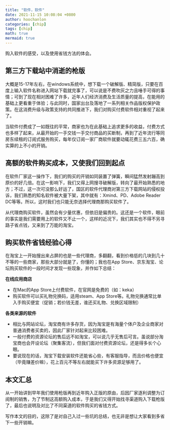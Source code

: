 ```yaml
---
title: "软件，软件"
date: 2021-11-15 10:08:04 +0800
author: hoochanlon
categories: [chip]
tags: [chip]
math: true
mermaid: true
---
```


购入软件的感受，以及使用省钱方法的体会。 <!-- more -->

## 第三方下载站中消逝的枪版

大概是15-17年左右，在windows系统中，想下载一个破解版、精简版，只要在百度上输入软件名称进入网站下载就完事了，可以说是不费吹灰之力且唾手可得的事情；可到了现在相对困难了许多，近年人们经济消费及生活质量的提高，在能用的基础上更看重于体验；与此同时，国家出台及落地了一系列相关作品版权保护政策。在这消费升级与政策支持的共同推进下，我们对购买付费软件相对重视了起来了。

当软件付费成了一如既往的平常，商家也为在此基础上追求更多的收益，付费方式也多样了起来，从最开始的一手交钱一手交付商品的买断制，再到了近年流行等同房东续租的订阅式服务购买，每年仅订阅一家厂商软件就要动辄花费三五六百，确实算的上不小的开销。

## 高额的软件购买成本，又使我们回到起点

在软件厂家这一操作下，我们的购买的开销如同装置了弹簧，瞬间猛然发射蹦高到原价的好几倍。在这一影响下，我们又得上网搜寻破解版，转向了最开始熟悉的地方；不过，这一次可没那么好运了，国区的软件代理商对第三方下载网站的侵权投诉，我们熟悉的知名软件被大量下架，其中就有：Xmind、PD、Adobe Reader DC等等。所以，这时我们也只能无奈选择代理商那购买软件了。

从代理商购买软件，虽然会有少量优惠，但依旧是偏贵的。这还是一个软件，眼前的事实是我们需要用上的软件又不止一个，这样的近况下，我们其实也不得不另寻路子省点钱，又来到了万能的淘宝。

## 购买软件省钱经验心得

在淘宝上一开始搜出来占屏的也是一些代理商，多翻翻，看到价格低的几块到几十不等的一些商家，那些大部分就是了，你懂的；我也在App Store、京东淘宝、论坛购买软件的一段时间才发现一些现象，并作如下总结：

**在线应用商店**

* 在Mac的App Store上付费软件，在官网是免费的（如：keka）
* 购买软件可以买礼物兑换码，适用steam、App Store等。礼物兑换通常比单入手购买便宜（促销；若价钱无差，谁还买礼物、兑换区域限制）

**各类来源的软件**

* 相比与网站论坛，淘宝商有许多存货，因为淘宝是有海量个体户及企业商家对普通消费者买卖的，因此厂家针对起来比较困难。
* 一般付费的资源论坛的售后远不如淘宝，可以说几乎无售后可言。虽说部分淘宝商也会开设论坛（聚集客流），但我们面对付费资源论坛，还是得多长个心眼。
* 要说现在的话，淘宝下载安装软件还能省心些，有客服指导，而且价格也便宜（毕竟赚差价嘛），花上百元不等左右就能买下许多资源足够用了。

## 本文汇总

从一开始讲到早年我们使用枪版再到近年购入正版的原由，后因厂家逐利调整为订阅制的销售，为了节制这高额购入成本，于是我们又得开始找寻渠道购入下载枪版了，最后也说明及对比了不同渠道的软件购买的省钱方式。

写作本文的目的，这除了是对自己入过一些坑的总结，也无非是想让大家看到多省下一些开销嘛。
